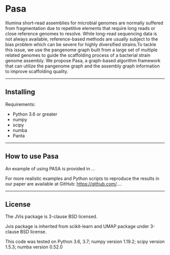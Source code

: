 
Pasa
====

Illumina short-read assemblies for microbial genomes are normally suffered from fragmentation due to repetitive 
elements that require long reads or close reference genomes to resolve. While long-read sequencing data is not 
always available, reference-based methods are usually subject to the bias problem which can be severe for highly
diversified strains.To tackle this issue, we use the pangenome graph built from a large set of multiple related genomes to guide 
the scaffolding process of a bacterial strain genome assembly. We propose Pasa, a graph-based algorithm framework 
that can utilize the pangenome graph and the assembly graph information to improve scaffolding quality.

----------
Installing
----------

Requirements:

* Python 3.6 or greater
* numpy
* scipy
* numba
* Panta

---------------
How to use Pasa
---------------

An example of using PASA is provided in ...

For more realistic examples and Python scripts to reproduce the results
in our paper are available at GitHub: https://github.com/....

-------
License
-------

The JVis package is 3-clause BSD licensed.

Jvis package is inherited from scikit-learn and UMAP
package under 3-clause BSD license.

This code was tested on 
Python 3.6, 3.7; numpy version 1.19.2; scipy version 1.5.3; numba version 0.52.0 
